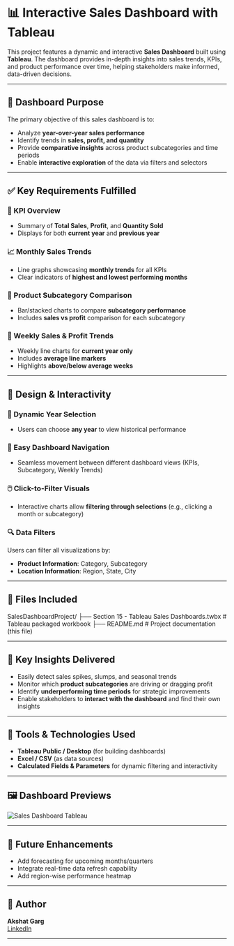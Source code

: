 # 📊 Interactive Sales Dashboard with Tableau

This project features a dynamic and interactive **Sales Dashboard** built using **Tableau**. The dashboard provides in-depth insights into sales trends, KPIs, and product performance over time, helping stakeholders make informed, data-driven decisions.

---

## 🎯 Dashboard Purpose

The primary objective of this sales dashboard is to:

- Analyze **year-over-year sales performance**
- Identify trends in **sales, profit, and quantity**
- Provide **comparative insights** across product subcategories and time periods
- Enable **interactive exploration** of the data via filters and selectors

---

## ✅ Key Requirements Fulfilled

### 📌 KPI Overview
- Summary of **Total Sales**, **Profit**, and **Quantity Sold**
- Displays for both **current year** and **previous year**

### 📈 Monthly Sales Trends
- Line graphs showcasing **monthly trends** for all KPIs
- Clear indicators of **highest and lowest performing months**

### 🧺 Product Subcategory Comparison
- Bar/stacked charts to compare **subcategory performance**
- Includes **sales vs profit** comparison for each subcategory

### 📅 Weekly Sales & Profit Trends
- Weekly line charts for **current year only**
- Includes **average line markers**
- Highlights **above/below average weeks**

---

## 🎨 Design & Interactivity

### 🧠 Dynamic Year Selection
- Users can choose **any year** to view historical performance

### 📂 Easy Dashboard Navigation
- Seamless movement between different dashboard views (KPIs, Subcategory, Weekly Trends)

### 🖱️ Click-to-Filter Visuals
- Interactive charts allow **filtering through selections** (e.g., clicking a month or subcategory)

### 🔍 Data Filters
Users can filter all visualizations by:
- **Product Information**: Category, Subcategory
- **Location Information**: Region, State, City

---

## 📁 Files Included
SalesDashboardProject/
├── Section 15 - Tableau Sales Dashboards.twbx # Tableau packaged workbook
├── README.md # Project documentation (this file)


---

## 🌟 Key Insights Delivered

- Easily detect sales spikes, slumps, and seasonal trends  
- Monitor which **product subcategories** are driving or dragging profit  
- Identify **underperforming time periods** for strategic improvements  
- Enable stakeholders to **interact with the dashboard** and find their own insights

---

## 🧰 Tools & Technologies Used

- **Tableau Public / Desktop** (for building dashboards)
- **Excel / CSV** (as data sources)
- **Calculated Fields & Parameters** for dynamic filtering and interactivity

---

## 🖼️ Dashboard Previews

![Sales Dashboard Tableau](https://github.com/user-attachments/assets/0eff91d6-5ca7-4acb-96d6-b2bda05c6127)


---

## 🔮 Future Enhancements

- Add forecasting for upcoming months/quarters  
- Integrate real-time data refresh capability  
- Add region-wise performance heatmap

---

## 👤 Author

**Akshat Garg**  
[LinkedIn](https://www.linkedin.com/in/akshat-garg15012003/)

---


